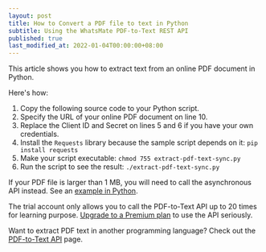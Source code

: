 ```yaml
---
layout: post
title: How to Convert a PDF file to text in Python
subtitle: Using the WhatsMate PDF-to-Text REST API
published: true
last_modified_at: 2022-01-04T00:00:00+08:00
---
```


This article shows you how to extract text from an online PDF document in Python.


Here's how:

1. Copy the following source code to your Python script.  <script src="https://gist.github.com/whatsmate/40fceaea9ca177852b1488eaaeefc870.js"></script>
2. Specify the URL of your online PDF document on line 10.
3. Replace the Client ID and Secret on lines 5 and 6 if you have your own credentials.
5. Install the `Requests` library because the sample script depends on it: `pip install requests`
6. Make your script executable: `chmod 755 extract-pdf-text-sync.py`
7. Run the script to see the result: `./extract-pdf-text-sync.py`


If your PDF file is larger than 1 MB, you will need to call the asynchronous API instead. See an <a href="https://github.com/whatsmate/pdf-demos/tree/master/python">example in Python</a>.



The trial account only allows you to call the PDF-to-Text API up to 20 times for learning purpose. [Upgrade to a Premium plan](https://www.whatsmate.net/pdf-api-subscribe.html) to use the API seriously.


Want to extract PDF text in another programming language? Check out the [PDF-to-Text API](https://www.whatsmate.net/pdf-to-text-api.html) page.


<br>
<script async src="//pagead2.googlesyndication.com/pagead/js/adsbygoogle.js"></script>
<ins class="adsbygoogle"
     style="display:inline-block;width:728px;height:90px"
     data-ad-client="ca-pub-7383487179928477"
     data-ad-slot="6959057004"></ins>
<script>
(adsbygoogle = window.adsbygoogle || []).push({});
</script>
<br>

